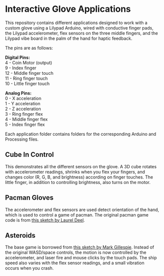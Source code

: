 # Interactive Glove Applications

This repository contains different applications designed to work with a custom glove using a Lilypad Arduino, wired with conductive finger pads, the Lilypad accelerometer, flex sensors on the three middle fingers, and the Lilypad  vibe board in the palm of the hand for haptic feedback.

The pins are as follows:

**Digital Pins:**  
4 - Coin Motor (output)  
9 - Index finger  
12 - Middle finger touch  
11 - Ring finger touch  
10 - Little finger touch

**Analog Pins:**  
0 - X acceleration  
1 - Y acceleration  
2 - Z acceleration  
3 - Ring finger flex  
4 - Middle finger flex  
5 - Index finger flex

Each application folder contains folders for the corresponding Arduino and Processing files.

## Cube In Control

This demonstrates all the different sensors on the glove. A 3D cube rotates with accelerometer readings, shrinks when you flex your fingers, and changes color (R, G, B, and brightness) according on finger touches.  The little finger, in addition to controlling brightness, also turns on the motor.

## Pacman Gloves

The accelerometer and flex sensors are used detect orientation of the hand, which is used to control a game of pacman.  The original pacman game code is from [this sketch by Laurel Deel](http://www.openprocessing.org/sketch/46944).

## Asteroids

The base game is borrowed from [this sketch by Mark Gillespie](http://www.openprocessing.org/sketch/106239). Instead of the original WASD/space controls, the motion is now controlled by the accelerometer, and laser fire and mouse clicks by the touch pads. The ship speed also varies with the flex sensor readings, and a small vibration occurs when you crash.
